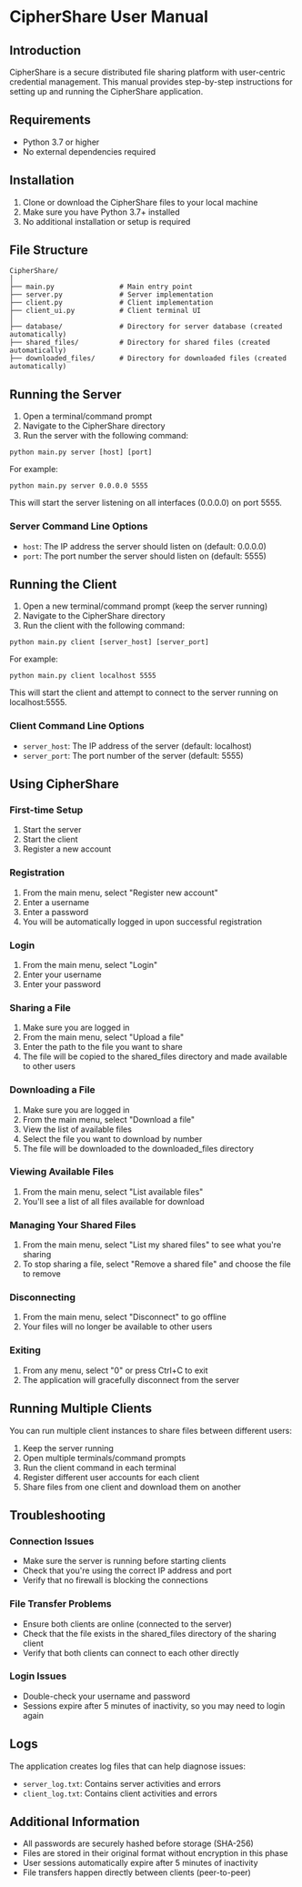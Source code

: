 # CipherShare User Manual

## Introduction

CipherShare is a secure distributed file sharing platform with user-centric credential management. This manual provides step-by-step instructions for setting up and running the CipherShare application.

## Requirements

- Python 3.7 or higher
- No external dependencies required

## Installation

1. Clone or download the CipherShare files to your local machine
2. Make sure you have Python 3.7+ installed
3. No additional installation or setup is required

## File Structure

```
CipherShare/
│
├── main.py                # Main entry point
├── server.py              # Server implementation
├── client.py              # Client implementation
├── client_ui.py           # Client terminal UI
│
├── database/              # Directory for server database (created automatically)
├── shared_files/          # Directory for shared files (created automatically)
├── downloaded_files/      # Directory for downloaded files (created automatically)
```

## Running the Server

1. Open a terminal/command prompt
2. Navigate to the CipherShare directory
3. Run the server with the following command:

```
python main.py server [host] [port]
```

For example:
```
python main.py server 0.0.0.0 5555
```

This will start the server listening on all interfaces (0.0.0.0) on port 5555.

### Server Command Line Options

- `host`: The IP address the server should listen on (default: 0.0.0.0)
- `port`: The port number the server should listen on (default: 5555)

## Running the Client

1. Open a new terminal/command prompt (keep the server running)
2. Navigate to the CipherShare directory
3. Run the client with the following command:

```
python main.py client [server_host] [server_port]
```

For example:
```
python main.py client localhost 5555
```

This will start the client and attempt to connect to the server running on localhost:5555.

### Client Command Line Options

- `server_host`: The IP address of the server (default: localhost)
- `server_port`: The port number of the server (default: 5555)

## Using CipherShare

### First-time Setup

1. Start the server
2. Start the client
3. Register a new account

### Registration

1. From the main menu, select "Register new account"
2. Enter a username
3. Enter a password
4. You will be automatically logged in upon successful registration

### Login

1. From the main menu, select "Login"
2. Enter your username
3. Enter your password

### Sharing a File

1. Make sure you are logged in
2. From the main menu, select "Upload a file"
3. Enter the path to the file you want to share
4. The file will be copied to the shared_files directory and made available to other users

### Downloading a File

1. Make sure you are logged in
2. From the main menu, select "Download a file"
3. View the list of available files
4. Select the file you want to download by number
5. The file will be downloaded to the downloaded_files directory

### Viewing Available Files

1. From the main menu, select "List available files"
2. You'll see a list of all files available for download

### Managing Your Shared Files

1. From the main menu, select "List my shared files" to see what you're sharing
2. To stop sharing a file, select "Remove a shared file" and choose the file to remove

### Disconnecting

1. From the main menu, select "Disconnect" to go offline
2. Your files will no longer be available to other users

### Exiting

1. From any menu, select "0" or press Ctrl+C to exit
2. The application will gracefully disconnect from the server

## Running Multiple Clients

You can run multiple client instances to share files between different users:

1. Keep the server running
2. Open multiple terminals/command prompts
3. Run the client command in each terminal
4. Register different user accounts for each client
5. Share files from one client and download them on another

## Troubleshooting

### Connection Issues

- Make sure the server is running before starting clients
- Check that you're using the correct IP address and port
- Verify that no firewall is blocking the connections

### File Transfer Problems

- Ensure both clients are online (connected to the server)
- Check that the file exists in the shared_files directory of the sharing client
- Verify that both clients can connect to each other directly

### Login Issues

- Double-check your username and password
- Sessions expire after 5 minutes of inactivity, so you may need to login again

## Logs

The application creates log files that can help diagnose issues:

- `server_log.txt`: Contains server activities and errors
- `client_log.txt`: Contains client activities and errors

## Additional Information

- All passwords are securely hashed before storage (SHA-256)
- Files are stored in their original format without encryption in this phase
- User sessions automatically expire after 5 minutes of inactivity
- File transfers happen directly between clients (peer-to-peer)
